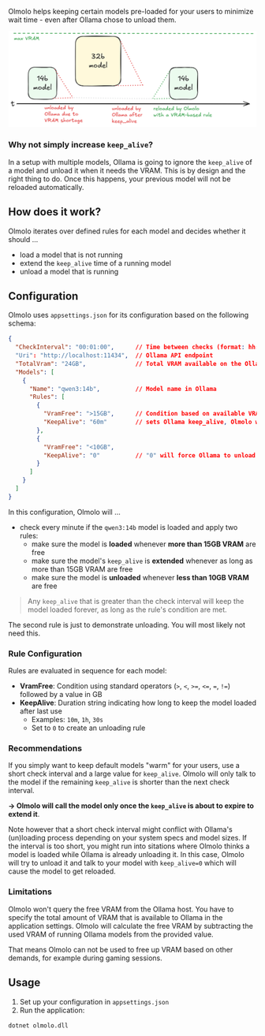 Olmolo helps keeping certain models pre-loaded for your users to minimize wait time - even after Ollama chose to unload them.

![Reloading models with Olmolo](doc/timeline.png)

### Why not simply increase `keep_alive`?

In a setup with multiple models, Ollama is going to ignore the `keep_alive` of a model and unload it when it needs the VRAM. This is by design and the right thing to do. Once this happens, your previous model will not be reloaded automatically.

## How does it work?

Olmolo iterates over defined rules for each model and decides whether it should ...
 - load a model that is not running
 - extend the `keep_alive` time of a running model
 - unload a model that is running

## Configuration

Olmolo uses `appsettings.json` for its configuration based on the following schema:

```json
{
  "CheckInterval": "00:01:00",      // Time between checks (format: hh:mm:ss)
  "Uri": "http://localhost:11434",  // Ollama API endpoint
  "TotalVram": "24GB",              // Total VRAM available on the Ollama host
  "Models": [
    {
      "Name": "qwen3:14b",          // Model name in Ollama
      "Rules": [
        {
          "VramFree": ">15GB",      // Condition based on available VRAM
          "KeepAlive": "60m"        // sets Ollama keep_alive, Olmolo will extend it when it's about to expire
        },
        {
          "VramFree": "<10GB",
          "KeepAlive": "0"          // "0" will force Ollama to unload the model
        }
      ]
    }
  ]
}
```

In this configuration, Olmolo will ...
 - check every minute if the `qwen3:14b` model is loaded and apply two rules:
   - make sure the model is **loaded** whenever **more than 15GB VRAM** are free
   - make sure the model's `keep_alive` is **extended** whenever as long as more than 15GB VRAM are free
   - make sure the model is **unloaded** whenever **less than 10GB VRAM** are free

> Any `keep_alive` that is greater than the check interval will keep the model loaded forever, as long as the rule's condition are met.

The second rule is just to demonstrate unloading. You will most likely not need this.

### Rule Configuration

Rules are evaluated in sequence for each model:

- **VramFree**: Condition using standard operators (`>`, `<`, `>=`, `<=`, `=`, `!=`) followed by a value in GB
- **KeepAlive**: Duration string indicating how long to keep the model loaded after last use
  - Examples: `10m`, `1h`, `30s`
  - Set to `0` to create an unloading rule

### Recommendations

If you simply want to keep default models "warm" for your users, use a short check interval and a large value for `keep_alive`. Olmolo will only talk to the model if the remaining `keep_alive` is shorter than the next check interval. 

**→ Olmolo will call the model only once the `keep_alive` is about to expire to extend it**.

Note however that a short check interval might conflict with Ollama's (un)loading process depending on your system specs and model sizes. If the interval is too short, you might run into sitations where Olmolo thinks a model is loaded while Ollama is already unloading it. In this case, Olmolo will try to unload it and talk to your model with `keep_alive=0` which will cause the model to get reloaded.


### Limitations

Olmolo won't query the free VRAM from the Ollama host. You have to specify the total amount of VRAM that is available to Ollama in the application settings. Olmolo will calculate the free VRAM by subtracting the used VRAM of running Ollama models from the provided value.

That means Olmolo can not be used to free up VRAM based on other demands, for example during gaming sessions.

## Usage

1. Set up your configuration in `appsettings.json`
2. Run the application:

```bash
dotnet olmolo.dll
```